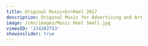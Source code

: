```yaml
---
title: Original Music<br>Reel 2017
description: Original Music for Advertising and Art
image: /cms/images/Music Reel Small.jpg
vimeoID: '234302753'
showinslider: true
---
```



































